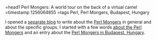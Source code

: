=head1 Perl Mongers: A world tour on the back of a virtual camel
=timestamp 1256064855
=tags Perl, Perl Mongers, Budapest, Hungary

I opened a <a href="http://perlmongers.wordpress.com/">separate blog</a> to write about the 
<a href="http://www.pm.org/">Perl Mongers</a> in general and about the specific groups. 
I started with a few words <a href="http://perlmongers.wordpress.com/2009/10/20/about-perl-mongers/">about the Perl Mongers</a> and an entry
about the <a href="http://perlmongers.wordpress.com/2009/10/20/perl-mongers-in-budapest-hungary/">Perl Mongers in Budapest, Hungary</a>.

